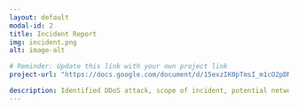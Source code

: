 ```yaml
---
layout: default
modal-id: 2
title: Incident Report
img: incident.png
alt: image-alt

# Reminder: Update this link with your own project link
project-url: "https://docs.google.com/document/d/15exzIK0pTmsI_m1cO2pDNsinc_oRMKfEu1Ywna3eBh0/edit?usp=sharing"

description: Identified DDoS attack, scope of incident, potential network vulnerabilities and protection measures, and properly documented analysis and recovery plans in order to restore normal operations and maintain alignment with NIST CSF best practices.
---
```

